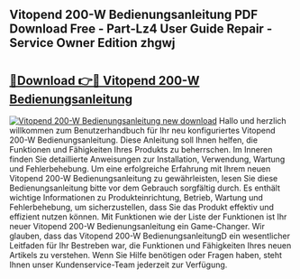 ## Vitopend 200-W Bedienungsanleitung PDF Download Free - Part-Lz4 User Guide Repair - Service Owner Edition zhgwj

# <h2><a href="http://df0tuof.blite.top/?on=Vitopend+200-W+Bedienungsanleitung">🔗Download 👉🔴 Vitopend 200-W Bedienungsanleitung</a></h2>

[![Vitopend 200-W Bedienungsanleitung new download](https://i.imgur.com/lujVjoI.png)](http://df0tuof.blite.top/?on=Vitopend+200-W+Bedienungsanleitung)
Hallo und herzlich willkommen zum Benutzerhandbuch für Ihr neu konfiguriertes Vitopend 200-W Bedienungsanleitung. Diese Anleitung soll Ihnen helfen, die Funktionen und Fähigkeiten Ihres Produkts zu beherrschen. Im Inneren finden Sie detaillierte Anweisungen zur Installation, Verwendung, Wartung und Fehlerbehebung. Um eine erfolgreiche Erfahrung mit Ihrem neuen Vitopend 200-W Bedienungsanleitung zu gewährleisten, lesen Sie diese Bedienungsanleitung bitte vor dem Gebrauch sorgfältig durch. Es enthält wichtige Informationen zu Produkteinrichtung, Betrieb, Wartung und Fehlerbehebung, um sicherzustellen, dass Sie das Produkt effektiv und effizient nutzen können. Mit Funktionen wie der Liste der Funktionen ist Ihr neuer Vitopend 200-W Bedienungsanleitung ein Game-Changer. Wir glauben, dass das Vitopend 200-W BedienungsanleitungD ein wesentlicher Leitfaden für Ihr Bestreben war, die Funktionen und Fähigkeiten Ihres neuen Artikels zu verstehen. Wenn Sie Hilfe benötigen oder Fragen haben, steht Ihnen unser Kundenservice-Team jederzeit zur Verfügung.
